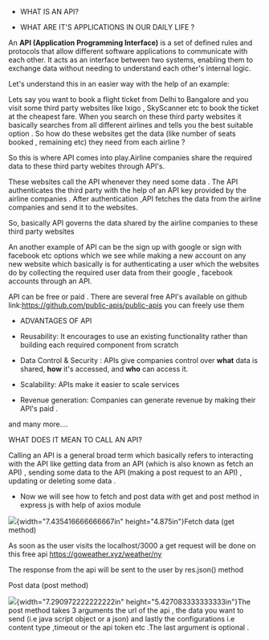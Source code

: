 - WHAT IS AN API?

- WHAT ARE IT'S APPLICATIONS IN OUR DAILY LIFE ?

An **API (Application Programming Interface)** is a set of defined rules
and protocols that allow different software applications to communicate
with each other. It acts as an interface between two systems, enabling
them to exchange data without needing to understand each other's
internal logic.

Let's understand this in an easier way with the help of an example:

Lets say you want to book a flight ticket from Delhi to Bangalore and
you visit some third party websites like Ixigo , SkyScanner etc to book
the ticket at the cheapest fare. When you search on these third party
websites it basically searches from all different airlines and tells you
the best suitable option . So how do these websites get the data (like
number of seats booked , remaining etc) they need from each airline ?

So this is where API comes into play.Airline companies share the
required data to these third party webites through API's.

These websites call the API whenever they need some data . The API
authenticates the third party with the help of an API key provided by
the airline companies . After authentication ,API fetches the data from
the airline companies and send it to the websites.

So, basically API governs the data shared by the airline companies to
these third party websites

An another example of API can be the sign up with google or sign with
facebook etc options which we see while making a new account on any new
website which basically is for authenticating a user which the websites
do by collecting the required user data from their google , facebook
accounts through an API.

API can be free or paid . There are several free API's available on
github link:<https://github.com/public-apis/public-apis> you can freely
use them

- ADVANTAGES OF API

<!-- -->

- Reusability: It encourages to use an existing functionality rather
  than building each required component from scratch

- Data Control & Security : APIs give companies control over **what**
  data is shared, **how** it's accessed, and **who** can access it.

- Scalability: APIs make it easier to scale services

- Revenue generation: Companies can generate revenue by making their
  API's paid .

and many more....

WHAT DOES IT MEAN TO CALL AN API?

Calling an API is a general broad term which basically refers to
interacting with the API like getting data from an API (which is also
known as fetch an API) , sending some data to the API (making a post
request to an API) , updating or deleting some data .

- Now we will see how to fetch and post data with get and post method in
  express js with help of axios module

![](media/image1.png){width="7.435416666666667in" height="4.875in"}Fetch
data (get method)

As soon as the user visits the localhost/3000 a get request will be done
on this free api <https://goweather.xyz/weather/ny>

The response from the api will be sent to the user by res.json() method

Post data (post method)

![](media/image2.png){width="7.290972222222222in"
height="5.427083333333333in"}The post method takes 3 arguments the url
of the api , the data you want to send (i.e java script object or a
json) and lastly the configurations i.e content type ,timeout or the api
token etc .The last argument is optional .
